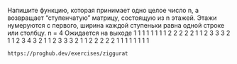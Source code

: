  Напишите функцию, которая принимает одно целое число n, а возвращает “ступенчатую” матрицу,
 состоящую из n этажей. Этажи нумеруются с первого, ширина каждой ступеньки равна одной строке или столбцу.
    n = 4
    Ожидается на выходе
    1 1 1 1 1 1 1
    1 2 2 2 2 2 1
    1 2 3 3 3 2 1
    1 2 3 4 3 2 1
    1 2 3 3 3 2 1
    1 2 2 2 2 2 1
    1 1 1 1 1 1 1
    
    https://proghub.dev/exercises/ziggurat

